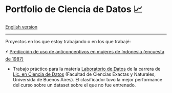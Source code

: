 # Portfolio de Ciencia de Datos :chart_with_upwards_trend:

[English version](https://github.com/GEJ1/Data-Science-Portfolio/blob/main/README.md) 

-----------------

Proyectos en los que estoy trabajando o en los que trabajé:

:zap: [Predicción de uso de anticonceptivos en mujeres de Indonesia (encuesta de 1987)](https://github.com/GEJ1/Data-Science-Portfolio/blob/main/TP2_anticoncepcion_Juantorena.ipynb)
  * Trabajo práctico para la materia [Laboratorio de Datos](http://materias.df.uba.ar/lda2021c1/sample-page/) de la carrera de [Lic. en Ciencia de Datos](https://lcd.exactas.uba.ar/) (Facultad de Ciencias Exactas y Naturales, Universida de Buenos Aires). El clasificador tuvo la mejor performance del curso sobre un dataset sobre el que no fue entrenado.
